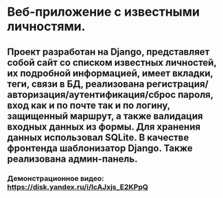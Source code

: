 # Веб-приложение с известными личностями. 
## Проект разработан на Django, представляет собой сайт со списком известных личностей, их подробной информацией, имеет вкладки, теги, связи в БД, реализована регистрация/авторизация/аутентификация/сброс пароля, вход как и по почте так и по логину, защищенный маршрут, а также валидация входных данных из формы. Для хранения данных использовал SQLite. В качестве фронтенда шаблонизатор Django. Также реализована админ-панель.
### Демонстрационное видео: https://disk.yandex.ru/i/IcAJxjs_E2KPpQ
